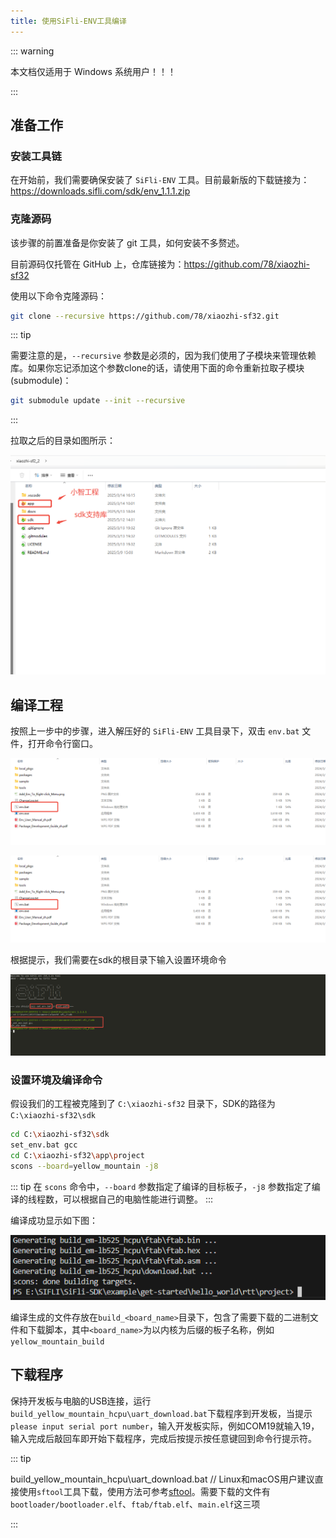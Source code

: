 ```yaml
---
title: 使用SiFli-ENV工具编译
---
```


::: warning

本文档仅适用于 Windows 系统用户！！！

:::

## 准备工作

### 安装工具链

在开始前，我们需要确保安装了 `SiFli-ENV` 工具。目前最新版的下载链接为：<https://downloads.sifli.com/sdk/env_1.1.1.zip>

### 克隆源码

该步骤的前置准备是你安装了 git 工具，如何安装不多赘述。

目前源码仅托管在 GitHub 上，仓库链接为：<https://github.com/78/xiaozhi-sf32>

使用以下命令克隆源码：

```bash
git clone --recursive https://github.com/78/xiaozhi-sf32.git
```

::: tip

需要注意的是，`--recursive` 参数是必须的，因为我们使用了子模块来管理依赖库。如果你忘记添加这个参数clone的话，请使用下面的命令重新拉取子模块(submodule)：

```bash
git submodule update --init --recursive
```

:::

拉取之后的目录如图所示：

![](image/2025-05-15-14-32-35.png)

## 编译工程

按照上一步中的步骤，进入解压好的 `SiFli-ENV` 工具目录下，双击 `env.bat` 文件，打开命令行窗口。

![](image/2025-05-15-14-35-31.png)

![](image/2025-05-15-14-35-40.png)

根据提示，我们需要在sdk的根目录下输入设置环境命令

![](image/2025-05-15-14-36-02.png)

### 设置环境及编译命令

假设我们的工程被克隆到了 `C:\xiaozhi-sf32` 目录下，SDK的路径为 `C:\xiaozhi-sf32\sdk`

```bash
cd C:\xiaozhi-sf32\sdk
set_env.bat gcc
cd C:\xiaozhi-sf32\app\project
scons --board=yellow_mountain -j8
```

::: tip
在 `scons` 命令中，`--board` 参数指定了编译的目标板子，`-j8` 参数指定了编译的线程数，可以根据自己的电脑性能进行调整。
:::

编译成功显示如下图：

![](image/2025-05-15-14-41-14.png)

编译生成的文件存放在`build_<board_name>`目录下，包含了需要下载的二进制文件和下载脚本，其中`<board_name>`为以内核为后缀的板子名称，例如`yellow_mountain_build`

## 下载程序

保持开发板与电脑的USB连接，运行`build_yellow_mountain_hcpu\uart_download.bat`下载程序到开发板，当提示`please input serial port number`，输入开发板实际，例如COM19就输入19，输入完成后敲回车即开始下载程序，完成后按提示按任意键回到命令行提示符。

::: tip


build_yellow_mountain_hcpu\uart_download.bat //
Linux和macOS用户建议直接使用`sftool`工具下载，使用方法可参考[sftool](https://wiki.sifli.com/tools/SFTool.html)。需要下载的文件有`bootloader/bootloader.elf`、`ftab/ftab.elf`、`main.elf`这三项

:::

